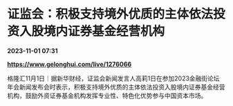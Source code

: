# 证监会：积极支持境外优质的主体依法投资入股境内证券基金经营机构

**2023-11-01 07:31**

**https://www.gelonghui.com/live/1276066**

格隆汇11月1日｜据新华财经，证监会新闻发言人高莉1日在参加2023金融街论坛年会新闻发布会时表示，积极支持境外优质的主体依法投资入股境内证券基金经营机构，鼓励外资证券基金机构发挥专业性、特色化优势参与中国资本市场。